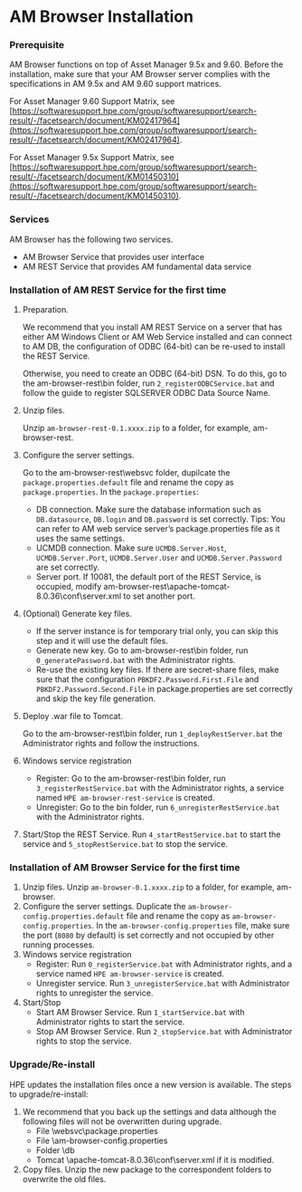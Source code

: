 # AM Browser Installation

### Prerequisite

AM Browser functions on top of Asset Manager 9.5x and 9.60. Before the installation, make sure that your AM Browser server complies with the specifications in AM 9.5x and AM 9.60 support matrices. 

For Asset Manager 9.60 Support Matrix, see [https://softwaresupport.hpe.com/group/softwaresupport/search-result/-/facetsearch/document/KM02417964](https://softwaresupport.hpe.com/group/softwaresupport/search-result/-/facetsearch/document/KM02417964).

For Asset Manager 9.5x Support Matrix, see [https://softwaresupport.hpe.com/group/softwaresupport/search-result/-/facetsearch/document/KM01450310](https://softwaresupport.hpe.com/group/softwaresupport/search-result/-/facetsearch/document/KM01450310).

### Services

AM Browser has the following two services.

- AM Browser Service that provides user interface
- AM REST Service that provides AM fundamental data service 

### Installation of AM REST Service for the first time

1. Preparation. 

    We recommend that you install AM REST Service on a server that has either AM Windows Client or AM Web Service installed and can connect to AM DB, the configuration of ODBC (64-bit) can be re-used to install the REST Service.

    Otherwise, you need to create an ODBC (64-bit) DSN. To do this, go to the am-browser-rest\bin folder, run `2_registerODBCService.bat` and follow the guide to register SQLSERVER ODBC Data Source Name.


1. Unzip files. 

    Unzip `am-browser-rest-0.1.xxxx.zip` to a folder, for example, am-browser-rest.

1. Configure the server settings. 

    Go to the am-browser-rest\websvc folder, dupilcate the `package.properties.default` file and rename the copy as `package.properties`. In the `package.properties`:

    - DB connection. Make sure the database information such as `DB.datasource`, `DB.login` and `DB.password` is set correctly. Tips: You can refer to AM web service server’s package.properties file as it uses the same settings.
    - UCMDB connection. Make sure `UCMDB.Server.Host`, `UCMDB.Server.Port`, `UCMDB.Server.User` and `UCMDB.Server.Password` are set correctly.
    - Server port. If 10081, the default port of the REST Service, is occupied, modify am-browser-rest\apache-tomcat-8.0.36\conf\server.xml to set another port.

1. (Optional) Generate key files.
    
    - If the server instance is for temporary trial only, you can skip this step and it will use the default files.
    - Generate new key. Go to am-browser-rest\bin folder, run `0_generatePassword.bat` with the Administrator rights.
    - Re-use the existing key files. If there are secret-share files, make sure that the configuration `PBKDF2.Password.First.File` and `PBKDF2.Password.Second.File` in package.properties are set correctly and skip the key file generation.

1. Deploy .war file to Tomcat. 

    Go to the am-browser-rest\bin folder, run `1_deployRestServer.bat` the Administrator rights and follow the instructions.

1. Windows service registration

    - Register: Go to the am-browser-rest\bin folder, run `3_registerRestService.bat` with the Administrator rights, a service named `HPE am-browser-rest-service` is created.
    - Unregister: Go to the bin folder, run `6_unregisterRestService.bat` with the Administrator rights.

1. Start/Stop the REST Service. Run `4_startRestService.bat` to start the service and `5_stopRestService.bat` to stop the service.


### Installation of AM Browser Service for the first time

1. Unzip files. Unzip `am-browser-0.1.xxxx.zip` to a folder, for example, am-browser. 
1. Configure the server settings. Duplicate the `am-browser-config.properties.default` file and rename the copy as `am-browser-config.properties`. In the `am-browser-config.properties` file, make sure the port (`8080` by default) is set correctly and not occupied by other running processes.
1. Windows service registration
    - Register: Run `0_registerService.bat` with Administrator rights, and a service named `HPE am-browser-service` is created.
    - Unregister service. Run `3_unregisterService.bat` with Administrator rights to unregister the service.
1. Start/Stop
    - Start AM Browser Service. Run `1_startService.bat` with Administrator rights to start the service.
    - Stop AM Browser Service. Run `2_stopService.bat` with Administrator rights to stop the service.

### Upgrade/Re-install

HPE updates the installation files once a new version is available. The steps to upgrade/re-install:

1. We recommend that you back up the settings and data although the following files will not be overwritten during upgrade.
    - File <am-browser-rest>\websvc\package.properties
    - File <am-browser>\am-browser-config.properties
    - Folder <am-browser>\db
    - Tomcat <am-browser-rest>\apache-tomcat-8.0.36\conf\server.xml if it is modified.
1. Copy files. Unzip the new package to the correspondent folders to overwrite the old files.